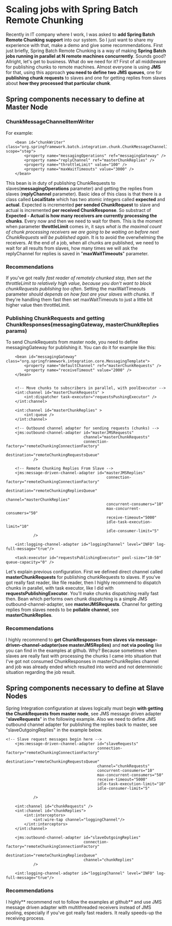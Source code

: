 # Scaling jobs with Spring Batch Remote Chunking #

Recently in IT company where I work, I was asked to **add Spring Batch Remote Chunking support** into our system. So I just want to share my experience with that, make a demo and give some recommendations. First just briefly, Spring Batch Remote Chunking is a way of making **Spring Batch jobs running in parallel at N remote machines concurrently**. Sounds good? Allright, let's get to business. What do we need for it? First of all middleware for publishing chunks to remote machines. Almost everyone is using **JMS** for that, using this approach **you need to define two JMS queues**, one for **publishing chunk requests** to slaves and one for getting replies from slaves about **how they processed that particular chunk**. 

## Spring components necessary to define at Master Node  ##

### ChunkMessageChannelItemWriter ###

For example:

```
    <bean id="chunkWriter" class="org.springframework.batch.integration.chunk.ChunkMessageChannelItemWriter" scope="step">
        <property name="messagingOperations" ref="messagingGateway" />
        <property name="replyChannel" ref="masterChunkReplies" />
        <property name="throttleLimit" value="100" />
        <property name="maxWaitTimeouts" value="3000" />
    </bean>
```

This bean is in duty of publishing ChunkRequests to slaves(**messagingOperations** parameter) and getting the replies from slaves (**replyChannel** parameter). Basic idea of this class is that there is a class called **LocalState** which has two atomic integers called **expected** and **actual**. Expected is incremented **per sended ChunkRequest** to slave and actual is incremented **per received ChunkResponse**. So substract of **Expected - Actual is how many receivers are currently processing the chunks**. Every now and then we need to wait for them. This is the moment when parameter **throttleLimit** comes in, it says *what is the maximal count of chunk processing receivers we are going to be waiting on before next ChunkRequests will be published again*. It is to avoid the overwhelming the receivers. At the end of a job, when all chunks are published, we need to wait for all results from slaves, how many times we will ask the replyChannel for replies is saved in "**maxWaitTimeouts**" parameter.

### Recommendations ###

If you've got really *fast reader of remotely chunked step, then set the throttleLimit to relatively high value, because you don't want to block chunkRequests publishing too often*. Setting the maxWaitTimeouts parameter *should depends on how fast are your slaves with chunks*. If they're handling them fast then set maxWaitTimeouts to just a little bit higher value then throttleLimit.

### Publishing ChunkRequests and getting ChunkResponses(messagingGateway, masterChunkReplies params)  ###

To send ChunkRequests from master node, you need to define messagingGateway for publishing it. 
You can do it for example like this:

```
    <bean id="messagingGateway" class="org.springframework.integration.core.MessagingTemplate">
        <property name="defaultChannel" ref="masterChunkRequests" />
        <property name="receiveTimeout" value="2000" />
    </bean>


    <!-- Move chunks to subscribers in parallel, with poolExecutor -->
    <int:channel id="masterChunkRequests" >
        <int:dispatcher task-executor="requestsPushingExecutor" />
    </int:channel>

    <int:channel id="masterChunkReplies" >
        <int:queue />
    </int:channel>

    <!-- Outbound channel adapter for sending requests (chunks) -->
    <jms:outbound-channel-adapter id="masterJMSRequests"
                                  channel="masterChunkRequests"
                                  connection-factory="remoteChunkingConnectionFactory"
                                  destination="remoteChunkingRequestsQueue"
            />

    <!-- Remote Chunking Replies From Slave -->
    <jms:message-driven-channel-adapter id="masterJMSReplies"
                                            connection-factory="remoteChunkingConnectionFactory"
                                            destination="remoteChunkingRepliesQueue"
                                            channel="masterChunkReplies"
                                            concurrent-consumers="10"
                                            max-concurrent-consumers="50"
                                            receive-timeout="5000"
                                            idle-task-execution-limit="10"
                                            idle-consumer-limit="5"
            />

    <int:logging-channel-adapter id="loggingChannel" level="INFO" log-full-message="true"/>

    <task:executor id="requestsPublishingExecutor" pool-size="10-50" queue-capacity="0" />
```

Let's explain previous configuration. First we defined direct channel called **masterChunkRequests** for publishing chunkRequests to slaves. If you've got really fast reader, like file reader, then I highly recommend to dispatch chunks in parallel, with task executor, like I did with **requestsPublishingExecutor**. You'll make chunks dispatching really fast then. Bean which performs own chunk dispatching is a simple JMS outbound-channel-adapter, see **masterJMSRequests**. Channel for getting replies from slaves needs to be **pollable channel**, see **masterChunkReplies**. 

### Recommendations ###

I highly recommend to **get ChunkResponses from slaves via message-driven-channel-adapter(see masterJMSReplies)** and **not via pooling** like you can find in the examples at github. Why? Because sometimes when slaves are really fast with processing the chunks I came into situation that I've got not consumed ChunkResponses in masterChunkReplies channel and job was already ended which resulted into weird and not deterministic situation regarding the job result.

## Spring components necessary to define at Slave Nodes ##

Spring Integration configuration at slaves logically must begin **with getting the ChunkRequests from master node**, see JMS message driven adapter "**slaveRequests**" in the following example. Also we need to define JMS outbound channel adapter for publishing the replies back to master, see "slaveOutgoingReplies" in the example below.

```
<!-- Slave request messages begin here -->
    <jms:message-driven-channel-adapter id="slaveRequests"
                                        connection-factory="remoteChunkingConnectionFactory"
                                        destination="remoteChunkingRequestsQueue"
                                        channel="chunkRequests"
                                        concurrent-consumers="10"
                                        max-concurrent-consumers="50"
                                        receive-timeout="5000"
                                        idle-task-execution-limit="10"
                                        idle-consumer-limit="5"

            />

    <int:channel id="chunkRequests" />
    <int:channel id="chunkReplies">
        <int:interceptors>
            <int:wire-tap channel="loggingChannel"/>
        </int:interceptors>
    </int:channel>

    <jms:outbound-channel-adapter id="slaveOutgoingReplies"
                                  connection-factory="remoteChunkingConnectionFactory"
                                  destination="remoteChunkingRepliesQueue"
                                  channel="chunkReplies"
            />

    <int:logging-channel-adapter id="loggingChannel" level="INFO" log-full-message="true"/>
```

### Recommendations ###

I highly** recommend not to follow the examples at github** and use JMS message driven adapter with multithreaded receivers instead of JMS pooling, especially if you've got really fast readers. It really speeds-up the receiving process.


